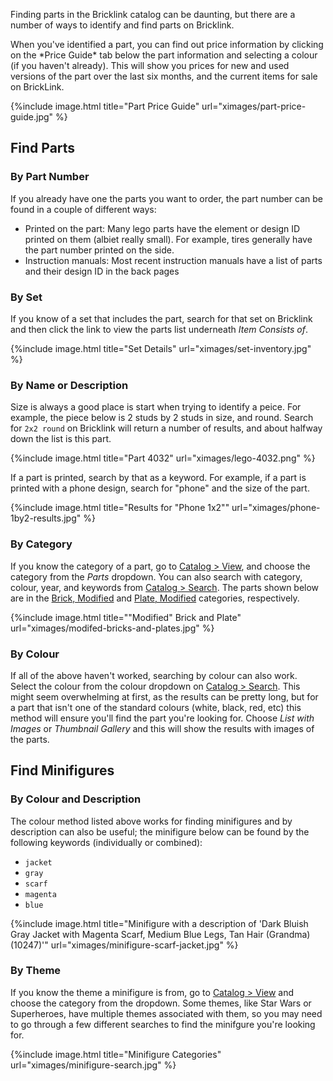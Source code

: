 Finding parts in the Bricklink catalog can be daunting, but there are a number of ways to identify and find parts on Bricklink.

<div class="alert alert-warning"> 
When you've identified a part, you can find out price information by clicking on the *Price Guide* tab below the part information and selecting a colour (if you haven't already). This will show you prices for new and used versions of the part over the last six months, and the current items for sale on BrickLink.
</div>

{%include image.html
    title="Part Price Guide"
    url="ximages/part-price-guide.jpg"
%}

## Find Parts
### By Part Number

If you already have one the parts you want to order, the part number can be found in a couple of different ways:

- Printed on the part: Many lego parts have the element or design ID printed on them (albiet really small). For example, tires generally have the part number printed on the side.
- Instruction manuals: Most recent instruction manuals have a list of parts and their design ID in the back pages

### By Set

If you know of a set that includes the part, search for that set on Bricklink and then click the link to view the parts list underneath *Item Consists of*.

{%include image.html
    title="Set Details"
    url="ximages/set-inventory.jpg"
%}

### By Name or Description

Size is always a good place is start when trying to identify a peice. For example, the piece below is 2 studs by 2 studs in size, and round. Search for `2x2 round` on Bricklink will return a number of results, and about halfway down the list is this part.

{%include image.html
    title="Part 4032"
    url="ximages/lego-4032.png"
%}

If a part is printed, search by that as a keyword. For example, if a part is printed with a phone design, search for "phone" and the size of the part.

{%include image.html
    title="Results for "Phone 1x2""
    url="ximages/phone-1by2-results.jpg"
%}

### By Category

If you know the category of a part, go to [Catalog > View](http://www.bricklink.com/catalog.asp), and choose the category from the *Parts* dropdown. You can also search with category, colour, year, and keywords from [Catalog > Search](http://www.bricklink.com/catalogSearch.asp). The parts shown below are in the [Brick, Modified](http://www.bricklink.com/catalogList.asp?catID=7) and [Plate, Modified](http://www.bricklink.com/catalogList.asp?catType=P&catID=27) categories, respectively.

{%include image.html
    title=""Modified" Brick and Plate"
    url="ximages/modifed-bricks-and-plates.jpg"
%}

### By Colour

If all of the above haven't worked, searching by colour can also work. Select the colour from the colour dropdown on [Catalog > Search](http://www.bricklink.com/catalogSearch.asp). This might seem overwhelming at first, as the results can be pretty long, but for a part that isn't one of the standard colours (white, black, red, etc) this method will ensure you'll find the part you're looking for. Choose *List with Images* or *Thumbnail Gallery* and this will show the results with images of the parts.

## Find Minifigures
### By Colour and Description

The colour method listed above works for finding minifigures and by description can also be useful; the minifigure below can be found by the following keywords (individually or combined):

- `jacket`
- `gray`
- `scarf`
- `magenta`
- `blue`

{%include image.html
    title="Minifigure with a description of 'Dark Bluish Gray Jacket with Magenta Scarf, Medium Blue Legs, Tan Hair (Grandma) (10247)'"
    url="ximages/minifigure-scarf-jacket.jpg"
%}

### By Theme

If you know the theme a minifigure is from, go to [Catalog > View](http://www.bricklink.com/catalog.asp) and choose the category from the dropdown. Some themes, like Star Wars or Superheroes, have multiple themes associated with them, so you may need to go through a few different searches to find the minifgure you're looking for.

{%include image.html
    title="Minifigure Categories"
    url="ximages/minifigure-search.jpg"
%}

